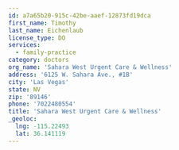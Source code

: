 ```yaml
---
id: a7a65b20-915c-42be-aaef-12873fd19dca
first_name: Timothy
last_name: Eichenlaub
license_type: DO
services:
  - family-practice
category: doctors
org_name: 'Sahara West Urgent Care & Wellness'
address: '6125 W. Sahara Ave., #1B'
city: 'Las Vegas'
state: NV
zip: '89146'
phone: '7022480554'
title: 'Sahara West Urgent Care & Wellness'
_geoloc:
  lng: -115.22493
  lat: 36.141119
---
```

